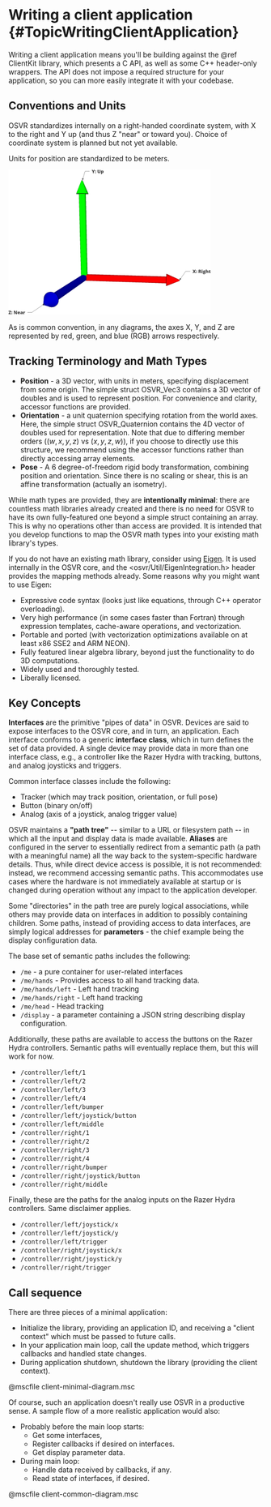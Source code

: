 # Writing a client application {#TopicWritingClientApplication}

Writing a client application means you'll be building against the @ref ClientKit library, which presents a C API, as well as some C++ header-only wrappers. The API does not impose a required structure for your application, so you can more easily integrate it with your codebase.

## Conventions and Units
OSVR standardizes internally on a right-handed coordinate system, with X to the right and Y up (and thus Z "near" or toward you). Choice of coordinate system is planned but not yet available.

Units for position are standardized to be meters.

![World axes](world-axes.png)

As is common convention, in any diagrams, the axes X, Y, and Z are represented by red, green, and blue (RGB) arrows respectively.

## Tracking Terminology and Math Types
- **Position** - a 3D vector, with units in meters, specifying displacement from some origin. The simple struct OSVR_Vec3 contains a 3D vector of doubles and is used to represent position. For convenience and clarity, accessor functions are provided.
- **Orientation** - a unit quaternion specifying rotation from the world axes. Here, the simple struct OSVR_Quaternion contains the 4D vector of doubles used for representation. Note that due to differing member orders ($(w, x, y, z)$ vs $(x, y, z, w)$), if you choose to directly use this structure, we recommend using the accessor functions rather than directly accessing array elements.
- **Pose** - A 6 degree-of-freedom rigid body transformation, combining position and orientation. Since there is no scaling or shear, this is an affine transformation (actually an isometry).

While math types are provided, they are **intentionally minimal**: there are countless math libraries already created and there is no need for OSVR to have its own fully-featured one beyond a simple struct containing an array. This is why no operations other than access are provided. It is intended that you develop functions to map the OSVR math types into your existing math library's types.

If you do not have an existing math library, consider using [Eigen](http://eigen.tuxfamily.org/). It is used internally in the OSVR core, and the <osvr/Util/EigenIntegration.h> header provides the mapping methods already. Some reasons why you might want to use Eigen:

- Expressive code syntax (looks just like equations, through C++ operator overloading).
- Very high performance (in some cases faster than Fortran) through expression templates, cache-aware operations, and vectorization.
- Portable and ported (with vectorization optimizations available on at least x86 SSE2 and ARM NEON).
- Fully featured linear algebra library, beyond just the functionality to do 3D computations.
- Widely used and thoroughly tested.
- Liberally licensed.

## Key Concepts
**Interfaces** are the primitive  "pipes of data" in OSVR.
Devices are said to expose interfaces to the OSVR core, and in turn, an application.
Each interface conforms to a generic **interface class**, which in turn defines the set of data provided. A single device may provide data in more than one interface class, e.g., a controller like the Razer Hydra with tracking, buttons, and analog joysticks and triggers.

Common interface classes include the following:

- Tracker (which may track position, orientation, or full pose)
- Button (binary on/off)
- Analog (axis of a joystick, analog trigger value)

OSVR maintains a **"path tree"** -- similar to a URL or filesystem path -- in which all the input and display data is made available. **Aliases** are configured in the server to essentially redirect from a semantic path (a path with a meaningful name) all the way back to the system-specific hardware details. Thus, while direct device access is possible, it is not recommended: instead, we recommend accessing semantic paths. This accommodates use cases where the hardware is not immediately available at startup or is changed during operation without any impact to the application developer.

Some "directories" in the path tree are purely logical associations, while others may provide data on interfaces in addition to possibly containing children. Some paths, instead of providing access to data interfaces, are simply logical addresses for **parameters** - the chief example being the display configuration data.

The base set of semantic paths includes the following:

- `/me` - a pure container for user-related interfaces
- `/me/hands` - Provides access to all hand tracking data.
- `/me/hands/left` - Left hand tracking
- `/me/hands/right` - Left hand tracking
- `/me/head` - Head tracking
- `/display` - a parameter containing a JSON string describing display configuration.

Additionally, these paths are available to access the buttons on the Razer Hydra controllers. Semantic paths will eventually replace them, but this will work for now.

- `/controller/left/1`
- `/controller/left/2`
- `/controller/left/3`
- `/controller/left/4`
- `/controller/left/bumper`
- `/controller/left/joystick/button`
- `/controller/left/middle`
- `/controller/right/1`
- `/controller/right/2`
- `/controller/right/3`
- `/controller/right/4`
- `/controller/right/bumper`
- `/controller/right/joystick/button`
- `/controller/right/middle`

Finally, these are the paths for the analog inputs on the Razer Hydra controllers. Same disclaimer applies.

- `/controller/left/joystick/x`
- `/controller/left/joystick/y`
- `/controller/left/trigger`
- `/controller/right/joystick/x`
- `/controller/right/joystick/y`
- `/controller/right/trigger`

## Call sequence
There are three pieces of a minimal application:

- Initialize the library, providing an application ID, and receiving a "client context" which must be passed to future calls.
- In your application main loop, call the update method, which triggers callbacks and handled state changes.
- During application shutdown, shutdown the library (providing the client context).

@mscfile client-minimal-diagram.msc

Of course, such an application doesn't really use OSVR in a productive sense. A sample flow of a more realistic application would also:

- Probably before the main loop starts:
	- Get some interfaces, 
	- Register callbacks if desired on interfaces.
	- Get display parameter data.
- During main loop:
	- Handle data received by callbacks, if any.
	- Read state of interfaces, if desired.

@mscfile client-common-diagram.msc
